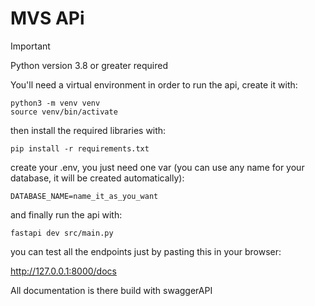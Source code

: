 # MVS APi

> [!IMPORTANT]
> Python version 3.8 or greater required

You'll need a virtual environment in order to run the api, create it with:
```
python3 -m venv venv
source venv/bin/activate
```

then install the required libraries with:
```
pip install -r requirements.txt
```

create your .env, you just need one var (you can use any name for your database, it will be created automatically):
```
DATABASE_NAME=name_it_as_you_want
```

and finally run the api with:
```
fastapi dev src/main.py
```

you can test all the endpoints just by pasting this in your browser:

http://127.0.0.1:8000/docs

All documentation is there build with swaggerAPI